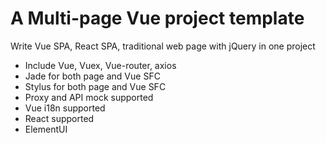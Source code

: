 A Multi-page Vue project template
====

Write Vue SPA, React SPA, traditional web page with jQuery in one project

- Include Vue, Vuex, Vue-router, axios
- Jade for both page and Vue SFC
- Stylus for both page and Vue SFC
- Proxy and API mock supported
- Vue i18n supported
- React supported
- ElementUI
